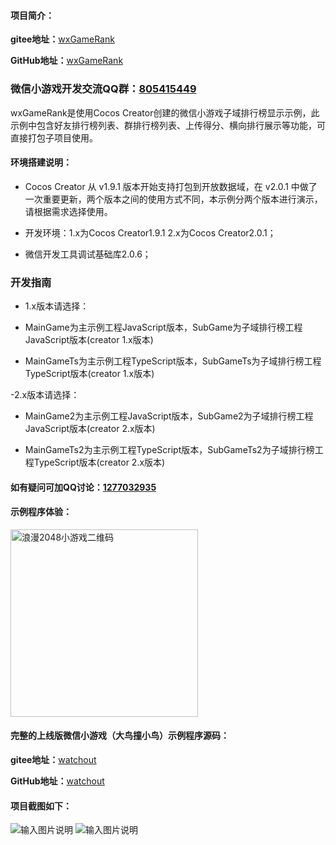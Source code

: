 #### 项目简介：
**gitee地址：**[wxGameRank](https://gitee.com/xwintop/wxGameRank)

**GitHub地址：**[wxGameRank](https://github.com/864381832/wxGameRank)

### 微信小游戏开发交流QQ群：[805415449](https://jq.qq.com/?_wv=1027&k=5ffzEIT)

wxGameRank是使用Cocos Creator创建的微信小游戏子域排行榜显示示例，此示例中包含好友排行榜列表、群排行榜列表、上传得分、横向排行展示等功能，可直接打包子项目使用。

#### 环境搭建说明：
- Cocos Creator 从 v1.9.1 版本开始支持打包到开放数据域，在 v2.0.1 中做了一次重要更新，两个版本之间的使用方式不同，本示例分两个版本进行演示，请根据需求选择使用。

- 开发环境：1.x为Cocos Creator1.9.1   2.x为Cocos Creator2.0.1；

- 微信开发工具调试基础库2.0.6；

### 开发指南

- 1.x版本请选择：

- MainGame为主示例工程JavaScript版本，SubGame为子域排行榜工程JavaScript版本(creator 1.x版本)

- MainGameTs为主示例工程TypeScript版本，SubGameTs为子域排行榜工程TypeScript版本(creator 1.x版本)

-2.x版本请选择：

- MainGame2为主示例工程JavaScript版本，SubGame2为子域排行榜工程JavaScript版本(creator 2.x版本)

- MainGameTs2为主示例工程TypeScript版本，SubGameTs2为子域排行榜工程TypeScript版本(creator 2.x版本)

#### 如有疑问可加QQ讨论：[1277032935](http://wpa.qq.com/msgrd?v=3&uin=1277032935&site=qq&menu=yes)


#### 示例程序体验：

<img src="https://gitee.com/xwintop/wxGameRank/raw/master/images/love2048.jpg" width="300" height="300" alt="浪漫2048小游戏二维码"/>

#### 完整的上线版微信小游戏（大鸟撞小鸟）示例程序源码：
**gitee地址：**[watchout](https://gitee.com/xwintop/watchout)

**GitHub地址：**[watchout](https://github.com/864381832/watchout)

#### 项目截图如下：

![输入图片说明](https://gitee.com/xwintop/wxGameRank/raw/master/images/x1.png "好友排行截图")
![输入图片说明](https://gitee.com/xwintop/wxGameRank/raw/master/images/x2.png "好友横向排行截图")
